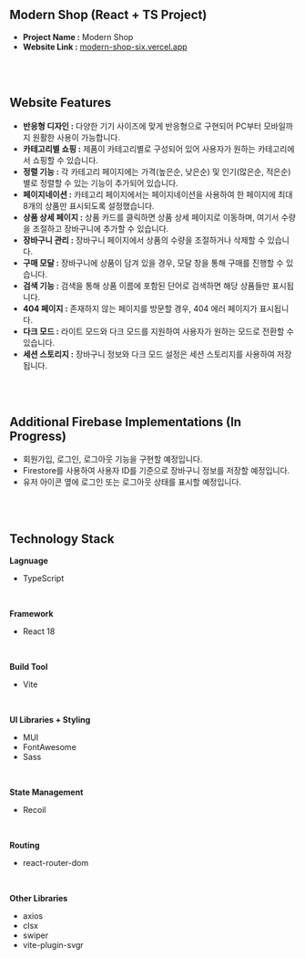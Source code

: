 <h2>Modern Shop (React + TS Project)</h2>

- <b>Project Name :</b> Modern Shop
- <b>Website Link :</b> <a href="https://modern-shop-six.vercel.app" target="_blank">modern-shop-six.vercel.app</a>

<br /><br />

<h2>Website Features</h2>

- <b>반응형 디자인 :</b> 다양한 기기 사이즈에 맞게 반응형으로 구현되어 PC부터 모바일까지 원활한 사용이 가능합니다.
- <b>카테고리별 쇼핑 :</b> 제품이 카테고리별로 구성되어 있어 사용자가 원하는 카테고리에서 쇼핑할 수 있습니다.
- <b>정렬 기능 :</b> 각 카테고리 페이지에는 가격(높은순, 낮은순) 및 인기(많은순, 적은순)별로 정렬할 수 있는 기능이 추가되어 있습니다.
- <b>페이지네이션 :</b> 카테고리 페이지에서는 페이지네이션을 사용하여 한 페이지에 최대 8개의 상품만 표시되도록 설정했습니다.
- <b>상품 상세 페이지 :</b> 상품 카드를 클릭하면 상품 상세 페이지로 이동하며, 여기서 수량을 조절하고 장바구니에 추가할 수 있습니다.
- <b>장바구니 관리 :</b> 장바구니 페이지에서 상품의 수량을 조절하거나 삭제할 수 있습니다.
- <b>구매 모달 :</b> 장바구니에 상품이 담겨 있을 경우, 모달 창을 통해 구매를 진행할 수 있습니다.
- <b>검색 기능 :</b> 검색을 통해 상품 이름에 포함된 단어로 검색하면 해당 상품들만 표시됩니다.
- <b>404 페이지 :</b> 존재하지 않는 페이지를 방문할 경우, 404 에러 페이지가 표시됩니다.
- <b>다크 모드 :</b> 라이트 모드와 다크 모드를 지원하여 사용자가 원하는 모드로 전환할 수 있습니다.
- <b>세션 스토리지 :</b> 장바구니 정보와 다크 모드 설정은 세션 스토리지를 사용하여 저장됩니다.

<br /><br />

<h2>Additional Firebase Implementations (In Progress)</h2>

- 회원가입, 로그인, 로그아웃 기능을 구현할 예정입니다.
- Firestore를 사용하여 사용자 ID를 기준으로 장바구니 정보를 저장할 예정입니다.
- 유저 아이콘 옆에 로그인 또는 로그아웃 상태를 표시할 예정입니다.

<br /><br />

<h2>Technology Stack</h2>

<b>Lagnuage</b>
- TypeScript

<br/>

<b>Framework</b>
- React 18

<br/>

<b>Build Tool</b>
- Vite

<br/>

<b>UI Libraries + Styling</b>
- MUI
- FontAwesome
- Sass

<br/>

<b>State Management</b>
- Recoil

<br/>

<b>Routing</b>
- react-router-dom

<br/>

<b>Other Libraries</b>
- axios
- clsx
- swiper
- vite-plugin-svgr
